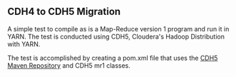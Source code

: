 ## CDH4 to CDH5 Migration

A simple test to compile as is a Map-Reduce version 1 program  and run it in YARN. The test is conducted using CDH5, Cloudera's Hadoop Distribution with YARN.

The test is accomplished by creating a pom.xml file that uses the [CDH5 Maven Repository](http://www.cloudera.com/content/cloudera/en/documentation/core/latest/topics/cdh_vd_cdh5_maven_repo.html#concept_wbl_iwn_yk_unique_2 "Title") and CDH5 mr1 classes.

